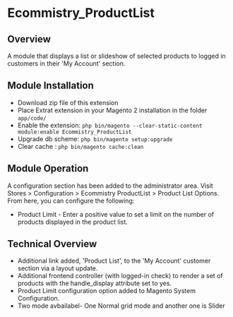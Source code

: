 # Ecommistry_ProductList

## Overview

A module that displays a list or slideshow of selected products to logged in customers in their 'My Account' section.

## Module Installation
* Download zip file of this extension
* Place Extrat extension in your Magento 2 installation in the folder `app/code/`
* Enable the extension: `php bin/magento --clear-static-content module:enable Ecommistry_ProductList`
* Upgrade db scheme: `php bin/magento setup:upgrade`
* Clear cache : `php bin/magento cache:clean`


## Module Operation

A configuration section has been added to the administrator area. Visit Stores > Configuration > Ecommistry ProductList > Product List Options. From here, you can configure the following:

- Product Limit - Enter a positive value to set a limit on the number of products displayed in the product list.

## Technical Overview

- Additional link added, 'Product List', to the 'My Account' customer section via a layout update.
- Additional frontend controller (with logged-in check) to render a set of products with the handle_display attribute set to yes.
- Product Limit configuration option added to Magento System Configuration.
- Two mode avbailabel- One Normal grid mode and another one is Slider

